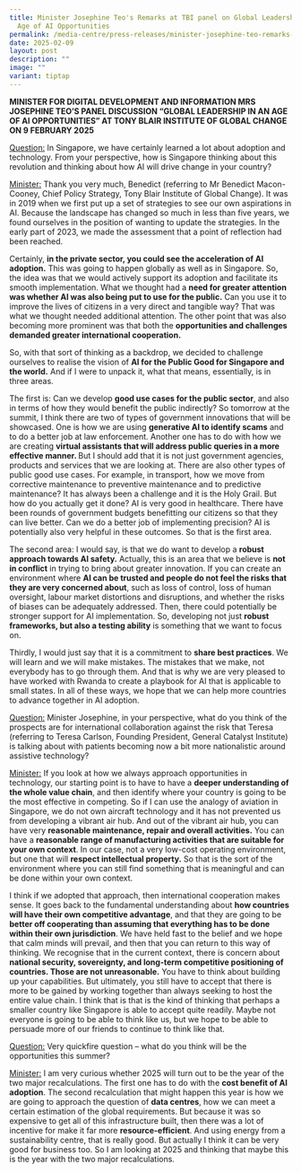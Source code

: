 ```yaml
---
title: Minister Josephine Teo's Remarks at TBI panel on Global Leadership in an
  Age of AI Opportunities
permalink: /media-centre/press-releases/minister-josephine-teo-remarks-at-tbi-panel/
date: 2025-02-09
layout: post
description: ""
image: ""
variant: tiptap
---
```

<p><strong>MINISTER FOR DIGITAL DEVELOPMENT AND INFORMATION MRS JOSEPHINE TEO’S PANEL DISCUSSION “GLOBAL LEADERSHIP IN AN AGE OF AI OPPORTUNITIES” AT TONY BLAIR INSTITUTE OF GLOBAL CHANGE ON 9 FEBRUARY 2025</strong>
</p>
<p><u>Question:</u> In Singapore, we have certainly learned a lot about adoption
and technology. From your perspective, how is Singapore thinking about
this revolution and thinking about how AI will drive change in your country?</p>
<p><u>Minister:</u> Thank you very much, Benedict (referring to Mr Benedict
Macon-Cooney, Chief Policy Strategy, Tony Blair Institute of Global Change).
It was in 2019 when we first put up a set of strategies to see our own
aspirations in AI. Because the landscape has changed so much in less than
five years, we found ourselves in the position of wanting to update the
strategies. In the early part of 2023, we made the assessment that a point
of reflection had been reached.</p>
<p>Certainly, <strong>in the private sector, you could see the acceleration of AI adoption.</strong> This
was going to happen globally as well as in Singapore. So, the idea was
that we would actively support its adoption and facilitate its smooth implementation.
What we thought had a <strong>need for greater attention was whether AI was also being put to use for the public.</strong> Can
you use it to improve the lives of citizens in a very direct and tangible
way? That was what we thought needed additional attention. The other point
that was also becoming more prominent was that both the <strong>opportunities and challenges demanded greater international cooperation.</strong>
</p>
<p>So, with that sort of thinking as a backdrop, we decided to challenge
ourselves to realise the vision of <strong>AI for the Public Good for Singapore and the world.</strong> And
if I were to unpack it, what that means, essentially, is in three areas.</p>
<p>The first is: Can we develop <strong>good use cases for the public sector</strong>,
and also in terms of how they would benefit the public indirectly? So tomorrow
at the summit, I think there are two of types of government innovations
that will be showcased. One is how we are using <strong>generative AI to identify scams</strong> and
to do a better job at law enforcement. Another one has to do with how we
are creating <strong>virtual assistants that will address public queries in a more effective manner. </strong>But
I should add that it is not just government agencies, products and services
that we are looking at. There are also other types of public good use cases.
For example, in transport, how we move from corrective maintenance to preventive
maintenance and to predictive maintenance? It has always been a challenge
and it is the Holy Grail. But how do you actually get it done? AI is very
good in healthcare. There have been rounds of government budgets benefitting
our citizens so that they can live better. Can we do a better job of implementing
precision? AI is potentially also very helpful in these outcomes. So that
is the first area.</p>
<p>The second area: I would say, is that we do want to develop a <strong>robust approach towards AI safety.</strong> Actually,
this is an area that we believe is <strong>not in conflict</strong> in trying
to bring about greater innovation. If you can create an environment where <strong>AI can be trusted and people do not feel the risks that they are very concerned about</strong>,
such as loss of control, loss of human oversight, labour market distortions
and disruptions, and whether the risks of biases can be adequately addressed.
Then, there could potentially be stronger support for AI implementation.
So, developing not just <strong>robust frameworks, but also a testing ability</strong> is
something that we want to focus on.</p>
<p>Thirdly, I would just say that it is a commitment to <strong>share best practices</strong>.
We will learn and we will make mistakes. The mistakes that we make, not
everybody has to go through them. And that is why we are very pleased to
have worked with Rwanda to create a playbook for AI that is applicable
to small states. In all of these ways, we hope that we can help more countries
to advance together in AI adoption.</p>
<p><u>Question:</u> Minister Josephine, in your perspective, what do you think
of the prospects are for international collaboration against the risk that
Teresa (referring to Teresa Carlson, Founding President, General Catalyst
Institute) is talking about with patients becoming now a bit more nationalistic
around assistive technology?</p>
<p><u>Minister:</u> If you look at how we always approach opportunities in
technology, our starting point is to have to have a <strong>deeper understanding of the whole value chain</strong>,
and then identify where your country is going to be the most effective
in competing. So if I can use the analogy of aviation in Singapore, we
do not own aircraft technology and it has not prevented us from developing
a vibrant air hub. And out of the vibrant air hub, you can have very <strong>reasonable maintenance, repair and overall activities.</strong> You
can have a <strong>reasonable range of manufacturing activities that are suitable for your own context</strong>.
In our case, not a very low-cost operating environment, but one that will <strong>respect intellectual property.</strong> So
that is the sort of the environment where you can still find something
that is meaningful and can be done within your own context.</p>
<p>I think if we adopted that approach, then international cooperation makes
sense. It goes back to the fundamental understanding about <strong>how countries will have their own competitive advantage</strong>,
and that they are going to be <strong>better off cooperating than assuming that everything has to be done within their own jurisdiction</strong>.
We have held fast to the belief and we hope that calm minds will prevail,
and then that you can return to this way of thinking. We recognise that
in the current context, there is concern about <strong>national security, sovereignty, and long-term competitive positioning of countries. Those are not unreasonable.</strong> You
have to think about building up your capabilities. But ultimately, you
still have to accept that there is more to be gained by working together
than always seeking to host the entire value chain. I think that is that
is the kind of thinking that perhaps a smaller country like Singapore is
able to accept quite readily. Maybe not everyone is going to be able to
think like us, but we hope to be able to persuade more of our friends to
continue to think like that.</p>
<p><u>Question:</u> Very quickfire question – what do you think will be the
opportunities this summer?</p>
<p><u>Minister:</u> I am very curious whether 2025 will turn out to be the
year of the two major recalculations. The first one has to do with the <strong>cost benefit of AI adoption</strong>.
The second recalculation that might happen this year is how we are going
to approach the question of <strong>data centres</strong>, how we can meet
a certain estimation of the global requirements. But because it was so
expensive to get all of this infrastructure built, then there was a lot
of incentive for make it far more <strong>resource-efficient</strong>. And
using energy from a sustainability centre, that is really good. But actually
I think it can be very good for business too. So I am looking at 2025 and
thinking that maybe this is the year with the two major recalculations.</p>